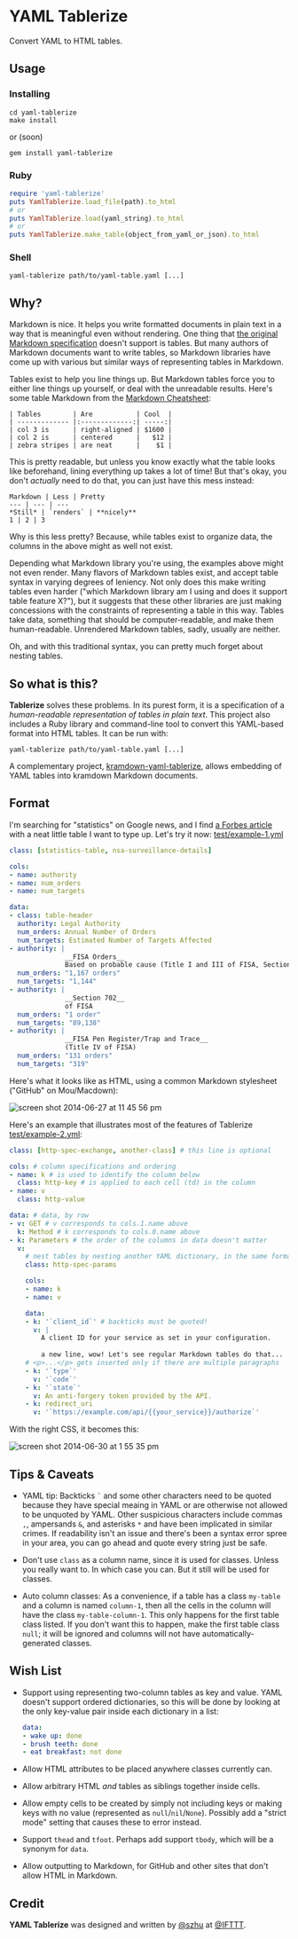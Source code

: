 YAML Tablerize
==============

Convert YAML to HTML tables.

Usage
-----

### Installing

```shell
cd yaml-tablerize
make install
```

or (soon)

```shell
gem install yaml-tablerize
```

### Ruby

```ruby
require 'yaml-tablerize'
puts YamlTablerize.load_file(path).to_html
# or
puts YamlTablerize.load(yaml_string).to_html
# or
puts YamlTablerize.make_table(object_from_yaml_or_json).to_html
```


### Shell

```shell
yaml-tablerize path/to/yaml-table.yaml [...]
```

Why?
----

Markdown is nice. It helps you write formatted documents in plain text in a way that is meaningful even without rendering. One thing that [the original Markdown specification](http://daringfireball.net/projects/markdown/syntax) doesn't support is tables. But many authors of Markdown documents want to write tables, so Markdown libraries have come up with various but similar ways of representing tables in Markdown.

Tables exist to help you line things up. But Markdown tables force you to either line things up yourself, or deal with the unreadable results. Here's some table Markdown from the [Markdown Cheatsheet](https://github.com/adam-p/markdown-here/wiki/Markdown-Cheatsheet):

```
| Tables        | Are           | Cool  |
| ------------- |:-------------:| -----:|
| col 3 is      | right-aligned | $1600 |
| col 2 is      | centered      |   $12 |
| zebra stripes | are neat      |    $1 |
```

This is pretty readable, but unless you know exactly what the table looks like beforehand, lining everything up takes a lot of time! But that's okay, you don't _actually_ need to do that, you can just have this mess instead:

```
Markdown | Less | Pretty
--- | --- | ---
*Still* | `renders` | **nicely**
1 | 2 | 3
```

Why is this less pretty? Because, while tables exist to organize data, the columns in the above might as well not exist.

Depending what Markdown library you're using, the examples above might not even render. Many flavors of Markdown tables exist, and accept table syntax in varying degrees of leniency. Not only does this make writing tables even harder ("which Markdown library am I using and does it support table feature X?"), but it suggests that these other libraries are just making concessions with the constraints of representing a table in this way. Tables take data, something that should be computer-readable, and make them human-readable. Unrendered Markdown tables, sadly, usually are neither.

Oh, and with this traditional syntax, you can pretty much forget about nesting tables.

So what is this?
----------------

**Tablerize** solves these problems. In its purest form, it is a specification of a _human-readable representation of tables in plain text_. This project also includes a Ruby library and command-line tool to convert this YAML-based format into HTML tables. It can be run with:

```shell
yaml-tablerize path/to/yaml-table.yaml [...]
```

A complementary project, [kramdown-yaml-tablerize](https://github.com/IFTTT/kramdown-yaml-tablerize), allows embedding of YAML tables into kramdown Markdown documents.

Format
------

I'm searching for "statistics" on Google news, and I find [a Forbes article](http://www.forbes.com/sites/gregorymcneal/2014/06/27/nsa-releases-new-statistical-details-about-surveillance/) with a neat little table I want to type up. Let's try it now: [test/example-1.yml](test/example-1.yml)

```yaml
class: [statistics-table, nsa-surveillance-details]

cols:
- name: authority
- name: num_orders
- name: num_targets

data:
- class: table-header
  authority: Legal Authority
  num_orders: Annual Number of Orders
  num_targets: Estimated Number of Targets Affected
- authority: |
              __FISA Orders__  
              Based on probable cause (Title I and III of FISA, Sections 703 and 704 of FISA)
  num_orders: "1,167 orders"
  num_targets: "1,144"
- authority: |
              __Section 702__  
              of FISA
  num_orders: "1 order"
  num_targets: "89,138"
- authority: |
              __FISA Pen Register/Trap and Trace__  
              (Title IV of FISA)
  num_orders: "131 orders"
  num_targets: "319"
```

Here's what it looks like as HTML, using a common Markdown stylesheet ("GitHub" on Mou/Macdown):

![screen shot 2014-06-27 at 11 45 56 pm](https://cloud.githubusercontent.com/assets/1570168/3420046/94909652-fe90-11e3-9330-7eafc78ef17a.png)

Here's an example that illustrates most of the features of Tablerize [test/example-2.yml](test/example-2.yml):

```yaml
class: [http-spec-exchange, another-class] # this line is optional

cols: # column specifications and ordering
- name: k # is used to identify the column below
  class: http-key # is applied to each cell (td) in the column
- name: v
  class: http-value

data: # data, by row
- v: GET # v corresponds to cols.1.name above
  k: Method # k corresponds to cols.0.name above
- k: Parameters # the order of the columns in data doesn't matter
  v:
    # nest tables by nesting another YAML dictionary, in the same format
    class: http-spec-params

    cols:
    - name: k
    - name: v

    data:
    - k: '`client_id`' # backticks must be quoted!
      v: |
        A client ID for your service as set in your configuration.
        
        a new line, wow! Let's see regular Markdown tables do that...
    # <p>...</p> gets inserted only if there are multiple paragraphs
    - k: '`type`'
      v: '`code`'
    - k: '`state`'
      v: An anti-forgery token provided by the API.
    - k: redirect_uri
      v: '`https://example.com/api/{{your_service}}/authorize`'
```

With the right CSS, it becomes this:

![screen shot 2014-06-30 at 1 55 35 pm](https://cloud.githubusercontent.com/assets/1570168/3435774/15108594-0099-11e4-8175-d820206c471e.png)

Tips & Caveats
--------------

- YAML tip: Backticks `` ` `` and some other characters need to be quoted because they have special meaing in YAML or are otherwise not allowed to be unquoted by YAML. Other suspicious characters include commas `,`, ampersands `&`, and asterisks `*` and have been implicated in similar crimes. If readability isn't an issue and there's been a syntax error spree in your area, you can go ahead and quote every string just be safe.

- Don't use `class` as a column name, since it is used for classes. Unless you really want to. In which case you can. But it still will be used for classes.

- Auto column classes: As a convenience, if a table has a class `my-table` and a column is named `column-1`, then all the cells in the column will have the class `my-table-column-1`. This only happens for the first table class listed. If you don't want this to happen, make the first table class `null`; it will be ignored and columns will not have automatically-generated classes.

Wish List
---------

- Support using representing two-column tables as key and value. YAML doesn't support ordered dictionaries, so this will be done by looking at the only key-value pair inside each dictionary in a list:

  ```yaml
  data:
  - wake up: done
  - brush teeth: done
  - eat breakfast: not done
  ```

- Allow HTML attributes to be placed anywhere classes currently can.

- Allow arbitrary HTML _and_ tables as siblings together inside cells.

- Allow empty cells to be created by simply not including keys or making keys with no value (represented as `null`/`nil`/`None`). Possibly add a "strict mode" setting that causes these to error instead.

- Support `thead` and `tfoot`. Perhaps add support `tbody`, which will be a synonym for `data`.

- Allow outputting to Markdown, for GitHub and other sites that don't allow HTML in Markdown.

Credit
------

**YAML Tablerize** was designed and written by [@szhu](https://github.com/szhu) at [@IFTTT](https://github.com/IFTTT).
